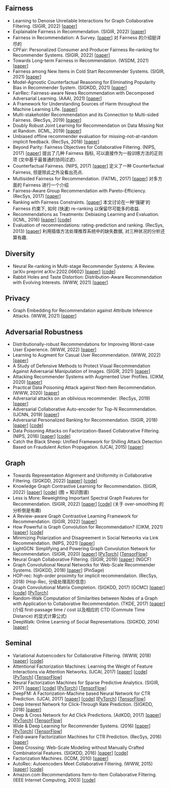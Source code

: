 





## Fairness

- Learning to Denoise Unreliable Interactions for Graph Collaborative Filtering. (SIGIR, 2022) [[paper](https://dl.acm.org/doi/epdf/10.1145/3477495.3531889)]
- Explainable Fairness in Recommendation. (SIGIR, 2022) [[paper](http://arxiv.org/abs/2204.11159)]
- Fairness in Recommendation: A Survey. [[paper](http://arxiv.org/abs/2205.13619)] 对 Fairness 的介绍挺详尽的
- CPFair: Personalized Consumer and Producer Fairness Re-ranking for Recommender Systems. (SIGIR, 2022) [[paper](https://arxiv.org/abs/2204.08085)]
- Towards Long-term Fairness in Recommendation. (WSDM, 2021) [[paper](http://arxiv.org/abs/2101.03584)]
- Fairness among New Items in Cold Start Recommender Systems. (SIGIR, 2021) [[paper](https://dl.acm.org/doi/10.1145/3404835.3462948)]
- Model-Agnostic Counterfactual Reasoning for Eliminating Popularity Bias in Recommender System. (SIGKDD, 2021) [[paper](http://arxiv.org/abs/2010.15363)]
- FairRec: Fairness-aware News Recommendation with Decomposed Adversarial Learning. (AAAI, 2021) [[paper](https://arxiv.org/abs/2006.16742)]
- A Framework for Understanding Sources of Harm throughout the Machine Learning Life. [[paper](http://arxiv.org/abs/1901.10002)]
- Multi-stakeholder Recommendation and its Connection to Multi-sided Fairness. (RecSys, 2019) [[paper](http://arxiv.org/abs/1907.13158)]
- Doubly Robust Joint Learning for Recommendation on Data Missing Not at Random. (ICML, 2019) [[paper](http://yusun-aldrich.com/paper/dr_mnar_full.pdf)]
- Unbiased offline recommender evaluation for missing-not-at-random implicit feedback. (RecSys, 2018) [[paper](https://vision.cornell.edu/se3/wp-content/uploads/2018/08/recsys18_unbiased_eval.pdf)]
- Beyond Parity: Fairness Objectives for Collaborative Filtering. (NIPS, 2017) [[paper](http://arxiv.org/abs/1705.08804)]  提出了几种 Fairness 指标, 可以直接作为一般训练方法的正则项 (文中基于最普通的协同过滤).
- Counterfactual Fairness. (NIPS, 2017) [[paper](https://papers.nips.cc/paper/2017/hash/a486cd07e4ac3d270571622f4f316ec5-Abstract.html)] 定义了一种 Counterfactual Fairness, 但是除此之外没看出亮点.
- Multisided Fairness for Recommendation. (FATML, 2017) [[paper](http://arxiv.org/abs/1707.00093)] 对多方面的 Fairness 进行一个介绍
- Fairness-Aware Group Recommendation with Pareto-Efficiency. (RecSys, 2017) [[paper](https://dl.acm.org/doi/10.1145/3109859.3109887)]
- Ranking with Fairness Constraints. [[paper](http://arxiv.org/abs/1704.06840)] 本文讨论在一种'强硬'的 Fairness 约束下, 如何 (快速) re-ranking 以保留尽可能多的收益.
- Recommendations as Treatments: Debiasing Learning and Evaluation. (ICML, 2016) [[paper](https://www.cs.cornell.edu/people/tj/publications/schnabel_etal_16b.pdf)] [[code](https://www.cs.cornell.edu/~schnabts/mnar/)]
- Evaluation of recommendations: rating-prediction and ranking. (RecSys, 2013) [[paper](https://dl.acm.org/doi/10.1145/2507157.2507160)] 利用插值方法处理推荐系统中的缺失数据, 对三种状况的分析还算有趣.


## Diversity

- Neural Re-ranking in Multi-stage Recommender Systems: A Review. (arXiv preprint arXiv:2202.06602) [[paper](http://arxiv.org/abs/2202.06602)] [[code](https://github.com/LibRerank-Community/LibRerank)]
- Rabbit Holes and Taste Distortion: Distribution-Aware Recommendation with Evolving Interests. (WWW, 2021) [[paper](https://people.engr.tamu.edu/caverlee/pubs/WWW21-Final-Publication.pdf)]

## Privacy

- Graph Embedding for Recommendation against Attribute Inference Attacks. (WWW, 2021) [[paper](http://arxiv.org/abs/2101.12549)]


## Adversarial Robustness

- Distributionally-robust Recommendations for Improving Worst-case User Experience. (WWW, 2022) [[paper](https://dl.acm.org/doi/10.1145/3485447.3512255)]
- Learning to Augment for Casual User Recommendation. (WWW, 2022) [[paper](https://arxiv.org/abs/2204.00926)]
- A Study of Defensive Methods to Protect Visual Recommendation Against Adversarial Manipulation of Images. (SIGIR, 2021) [[paper](https://dl.acm.org/doi/10.1145/3404835.3462848)]
- Attacking Recommender Systems with Augmented User Profiles. (CIKM, 2020) [[paper](https://dl.acm.org/doi/10.1145/3340531.3411884https://dl.acm.org/doi/10.1145/3340531.3411884)]
- Practical Data Poisoning Attack against Next-Item Recommendation. (WWW, 2020) [[paper](http://arxiv.org/abs/2004.03728)]
- Adversarial attacks on an oblivious recommender. (RecSys, 2019) [[paper](https://dl.acm.org/doi/epdf/10.1145/3298689.3347031)]
- Adversarial Collaborative Auto-encoder for Top-N Recommendation. (IJCNN, 2019) [[paper](http://arxiv.org/abs/1808.05361)]
- Adversarial Personalized Ranking for Recommendation. (SIGIR, 2018) [[paper](http://arxiv.org/abs/1808.03908)] [[code](https://github.com/hexiangnan/adversarial_personalized_ranking)]
- Data Poisoning Attacks on Factorization-Based Collaborative Filtering. (NIPS, 2016) [[paper](https://arxiv.org/abs/1608.08182)] [[code](https://github.com/fuying-wang/Data-poisoning-attacks-on-factorization-based-collaborative-filtering)]
- Catch the Black Sheep: Unified Framework for Shilling Attack Detection Based on Fraudulent Action Propagation. (IJCAI, 2015) [[paper](https://www.ijcai.org/Proceedings/15/Papers/341.pdf)] 


## Graph

- Towards Representation Alignment and Uniformity in Collaborative Filtering. (SIGKDD, 2022) [[paper](http://arxiv.org/abs/2206.12811)] [[code](https://github.com/THUwangcy/DirectAU)]
- Knowledge Graph Contrastive Learning for Recommendation. (SIGIR, 2022) [[paper](http://arxiv.org/abs/2205.00976)] [[code](https://github.com/yuh-yang/KGCL-SIGIR22)] (图 + 知识图谱)
- Less is More: Reweighting Important Spectral Graph Features for Recommendation. (SIGIR, 2022) [[paper](http://arxiv.org/abs/2204.11346)] [[code](https://github.com/tanatosuu/GDE)] (关于 over-smoothing 的分析倒是有趣)
- A Review-aware Graph Contrastive Learning Framework for Recommendation. (SIGIR, 2022) [[paper](http://arxiv.org/abs/2204.12063)]
- How Powerful is Graph Convolution for Recommendation? (CIKM, 2021) [[paper](http://arxiv.org/abs/2108.07567)] [[code](https://github.com/yshenaw/GF_CF)]
- Minimizing Polarization and Disagreement in Social Networks via Link Recommendation. (NIPS, 2021) [[paper](https://papers.nips.cc/paper/2021/file/101951fe7ebe7bd8c77d14f75746b4bc-Paper.pdf)]
- LightGCN: Simplifying and Powering Graph Convolution Network for Recommendation. (SIGIR, 2020) [[paper](http://arxiv.org/abs/2002.02126)] [[PyTorch](https://github.com/gusye1234/LightGCN-PyTorch)] [[TensorFlow](https://github.com/kuandeng/LightGCN)]
- Neural Graph Collaborative Filtering. (SIGIR, 2019) [[paper](http://arxiv.org/abs/1905.08108)] (NGCF)
- Graph Convolutional Neural Networks for Web-Scale Recommender Systems. (SIGKDD, 2018) [[paper](https://arxiv.org/abs/1806.01973)] (PinSage)
- HOP-rec: high-order proximity for implicit recommendation. (RecSys, 2018) (Hop-Rec, 分级处理高阶信息)
- Graph Convolutional Matrix Completion. (SIGKDD, 2017) (GCMC) [[paper](https://arxiv.org/abs/1706.02263)] [[code](https://github.com/riannevdberg/gc-mc)] [[PyTorch](https://github.com/hengruizhang98/GCMC-Pytorch-dgl)]
- Random-Walk Computation of Similarities between Nodes of a Graph with Application to Collaborative Recommendation. (TKDE, 2017) [[paper](https://www.researchgate.net/publication/3297672_Random-Walk_Computation_of_Similarities_between_Nodes_of_a_Graph_with_Application_to_Collaborative_Recommendation)] (介绍 first-passage time / cost 以及相应的 CTD (Commute Time Distance) 的显式计算公式)
- DeepWalk: Online Learning of Social Representations. (SIGKDD, 2014) [[paper](http://arxiv.org/abs/1403.6652)]


## Seminal

- Variational Autoencoders for Collaborative Filtering. (WWW, 2018) [[paper](https://www.cnblogs.com/MTandHJ/p/16460617.html)] [[code](https://github.com/dawenl/vae_cf)]
- Attentional Factorization Machines: Learning the Weight of Feature Interactions via Attention Networks. (IJCAI, 2017) [[paper](https://www.ijcai.org/proceedings/2017/435)] [[code](https://github.com/hexiangnan/attentional_factorization_machine)] [[PyTorch](https://github.com/shenweichen/DeepCTR-PyTorch)] [[TensorFlow](https://github.com/shenweichen/DeepCTR)]
- Neural Factorization Machines for Sparse Predictive Analytics. (SIGIR, 2017) [[paper](https://dl.acm.org/doi/10.1145/3077136.3080777)] [[code](https://github.com/hexiangnan/neural_factorization_machine)] [[PyTorch](https://github.com/xue-pai/FuxiCTR)] [[TensorFlow](https://github.com/shenweichen/DeepCTR)]
- DeepFM: A Factorization-Machine based Neural Network for CTR Prediction. (IJCAI, 2017) [[paper](https://www.ijcai.org/Proceedings/2017/0239.pdf)] [[code](https://github.com/xue-pai/FuxiCTR)] [[PyTorch](https://github.com/shenweichen/DeepCTR-PyTorch)] [[TensorFlow](https://github.com/shenweichen/DeepCTR)]
- Deep Interest Network for Click-Through Rate Prediction. (SIGKDD, 2018) [[paper](http://arxiv.org/abs/1706.06978)]
- Deep & Cross Network for Ad Click Predictions. (AdKDD, 2017) [[paper](http://arxiv.org/abs/1708.05123)] [[PyTorch](https://github.com/shenweichen/DeepCTR-Torch)] [[TensorFlow](https://github.com/shenweichen/DeepCTR)]
- Wide & Deep Learning for Recommender Systems. (2016) [[paper](https://arxiv.org/abs/1606.07792)] [[PyTorch](code)] [[TensorFlow](https://github.com/microsoft/recommenders)]
- Field-aware Factorization Machines for CTR Prediction. (RecSys, 2016) [[paper](https://www.csie.ntu.edu.tw/~cjlin/papers/ffm.pdf)]
- Deep Crossing: Web-Scale Modeling without Manually Crafted Combinatorial Features. (SIGKDD, 2016) [[paper](https://www.kdd.org/kdd2016/papers/files/adf0975-shanA.pdf)] [[code](https://github.com/xue-pai/FuxiCTR/blob/main/fuxictr/pytorch/models/DeepCrossing.py)]
- Factorization Machines. (ICDM, 2010) [[paper](https://cseweb.ucsd.edu/classes/fa17/cse291-b/reading/Rendle2010FM.pdf)]
- AutoRec: Autoencoders Meet Collaborative Filtering. (WWW, 2015) [[paper](http://users.cecs.anu.edu.au/~akmenon/papers/autorec/autorec-paper.pdf)] [[code](https://github.com/NeWnIx5991/AutoRec-for-CF)]
- Amazon.com Recommendations Item-to-Item Collaborative Filtering. (IEEE Internet Computing, 2003) [[code](https://github.com/rita05616/Amazon-Recommendation-System)]



